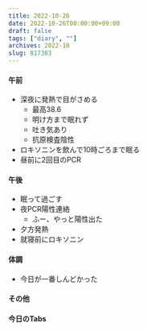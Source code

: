 ```yaml
---
title: 2022-10-26
date: 2022-10-26T00:00:00+09:00
draft: false
tags: ["diary", ""]
archives: 2022-10
slug: 817383
---
```

#### 午前
- 深夜に発熱で目がさめる
  - 最高38.6
  - 明け方まで眠れず
  - 吐き気あり
  - 抗原検査陰性
- ロキソニンを飲んで10時ごろまで眠る
- 昼前に2回目のPCR
#### 午後
- 眠って過ごす
- 夜PCR陽性連絡
  - ふー、やっと陽性出た
- 夕方発熱
- 就寝前にロキソニン
#### 体調
- 今日が一番しんどかった
#### その他
#### 今日のTabs